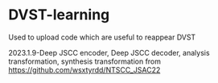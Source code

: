 # DVST-learning

Used to upload code which are useful to reappear DVST

2023.1.9-Deep JSCC encoder, Deep JSCC decoder, analysis transformation, synthesis transformation from https://github.com/wsxtyrdd/NTSCC_JSAC22
